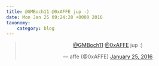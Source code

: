 ```yaml
---
title: @GMBoch11 @0xAFFE jup :)
date: Mon Jan 25 09:24:28 +0000 2016
taxonomy:
    category: blog
---
```

<blockquote class="twitter-tweet" align="center" width="350"><p lang="und" dir="ltr"><a href="https://twitter.com/GMBoch11">@GMBoch11</a> <a href="https://twitter.com/0xAFFE">@0xAFFE</a> jup :)</p>&mdash; affe (@0xAFFE) <a href="https://twitter.com/0xAFFE/status/691552202247294980">January 25, 2016</a></blockquote>
